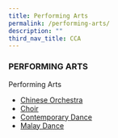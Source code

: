 ```yaml
---
title: Performing Arts
permalink: /performing-arts/
description: ""
third_nav_title: CCA
---
```


### PERFORMING ARTS

Performing Arts

*   [Chinese Orchestra](/chinese-orchestra/)
*   [Choir](/choir/)
*   [Contemporary Dance](/contemporary-dance/)
*   [Malay Dance](/malay-dance/)